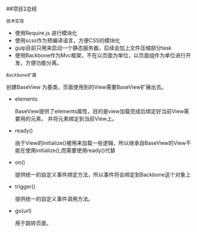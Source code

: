 ##项目2总结

`技术实现`

*	使用Require.js 进行模块化
*	使用scss作为预编译语言，方便CSS的模块化
*	gulp目前只用来启动一个静态服务器，后续会加上文件压缩部分task
*	使用Backbone作为Mvc框架，不在以页面为单位，以页面组件为单位进行开发，方便功能分离。

`Backbone扩展`

创建BaseView 为基类，页面使用到的View需要BaseView扩展出去。

*	elements

	BaseView提供了elements属性，目的是view加载完成后绑定好当前View需要用的元素， 并将元素绑定到当前View上。

*	ready()

	由于View的initialize()被用来加载一些逻辑，所以继承自BaseView的View不能在使用initialize(),而需要使用ready()代替
	
*	on()

	提供统一的自定义事件绑定方法，所以事件将会绑定到Backbone这个对象上
	
*	trigger()

	提供统一的自定义事件调用方法。	

*	go(url)

	用于跳转页面，







	